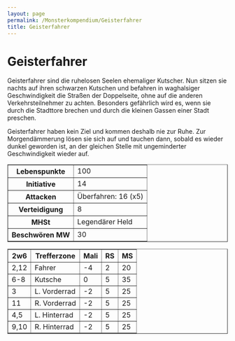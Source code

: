 ```yaml
---
layout: page
permalink: /Monsterkompendium/Geisterfahrer
title: Geisterfahrer
---
```


# Geisterfahrer

Geisterfahrer sind die ruhelosen Seelen ehemaliger Kutscher. Nun sitzen sie nachts auf ihren schwarzen Kutschen und befahren in waghalsiger Geschwindigkeit die Straßen der Doppelseite, ohne auf die anderen Verkehrsteilnehmer zu achten. Besonders gefährlich wird es, wenn sie durch die Stadttore brechen und durch die kleinen Gassen einer Stadt preschen.

Geisterfahrer haben kein Ziel und kommen deshalb nie zur Ruhe. Zur Morgendämmerung lösen sie sich auf und tauchen dann, sobald es wieder dunkel geworden ist, an der gleichen Stelle mit ungeminderter Geschwindigkeit wieder auf.

<table border="1" cellpadding="1" cellspacing="1"><tbody><tr><th>Lebenspunkte</th><td>100</td></tr><tr><th>Initiative</th><td>14</td></tr><tr><th>Attacken</th><td>Überfahren: 16 (x5)</td></tr><tr><th>Verteidigung</th><td>8</td></tr><tr><th>MHSt</th><td>Legendärer Held</td></tr><tr><th>Beschwören MW</th><td>30</td></tr></tbody></table>
<table border="1" cellpadding="1" cellspacing="1"><thead><tr><th>2w6</th><th>Trefferzone</th><th>Mali</th><th>RS</th><th>MS</th></tr></thead><tbody><tr><td>2,12</td><td>Fahrer</td><td>-4</td><td>2</td><td>20</td></tr><tr><td>6-8</td><td>Kutsche</td><td>0</td><td>5</td><td>35</td></tr><tr><td>3</td><td>L. Vorderrad</td><td>-2</td><td>5</td><td>25</td></tr><tr><td>11</td><td>R. Vorderrad</td><td>-2</td><td>5</td><td>25</td></tr><tr><td>4,5</td><td>L. Hinterrad</td><td>-2</td><td>5</td><td>25</td></tr><tr><td>9,10</td><td>R. Hinterrad</td><td>-2</td><td>5</td><td>25</td></tr></tbody></table>
